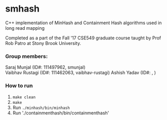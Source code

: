 # smhash
C++ implementation of MinHash and Containment Hash algorithms used in long read mapping

Completed as a part of the Fall '17 CSE549 graduate course taught by Prof Rob Patro at Stony Brook University.

### Group members:
Saraj Munjal (ID#: 111497962, smunjal)  
Vaibhav Rustagi (ID#: 111462063, vaibhav-rustagi)
Ashish Yadav (ID#: , )

### How to run
1. `make clean`
2. `make`
3. Run `./minhash/bin/minhash`
4. Run './containmenthash/bin/containmenthash'
